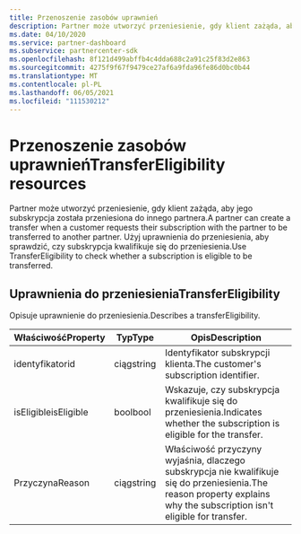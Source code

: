 ```yaml
---
title: Przenoszenie zasobów uprawnień
description: Partner może utworzyć przeniesienie, gdy klient zażąda, aby jego subskrypcja została przeniesiona do innego partnera.
ms.date: 04/10/2020
ms.service: partner-dashboard
ms.subservice: partnercenter-sdk
ms.openlocfilehash: 8f121d499abffb4c4dda688c2a91c25f83d2e863
ms.sourcegitcommit: 4275f9f67f9479ce27af6a9fda96fe86d0bc0b44
ms.translationtype: MT
ms.contentlocale: pl-PL
ms.lasthandoff: 06/05/2021
ms.locfileid: "111530212"
---
```

# <a name="transfereligibility-resources"></a><span data-ttu-id="4e106-103">Przenoszenie zasobów uprawnień</span><span class="sxs-lookup"><span data-stu-id="4e106-103">TransferEligibility resources</span></span>

<span data-ttu-id="4e106-104">Partner może utworzyć przeniesienie, gdy klient zażąda, aby jego subskrypcja została przeniesiona do innego partnera.</span><span class="sxs-lookup"><span data-stu-id="4e106-104">A partner can create a transfer when a customer requests their subscription with the partner to be transferred to another partner.</span></span> <span data-ttu-id="4e106-105">Użyj uprawnienia do przeniesienia, aby sprawdzić, czy subskrypcja kwalifikuje się do przeniesienia.</span><span class="sxs-lookup"><span data-stu-id="4e106-105">Use TransferEligibility to check whether a subscription is eligible to be transferred.</span></span>

## <a name="transfereligibility"></a><span data-ttu-id="4e106-106">Uprawnienia do przeniesienia</span><span class="sxs-lookup"><span data-stu-id="4e106-106">TransferEligibility</span></span>

<span data-ttu-id="4e106-107">Opisuje uprawnienie do przeniesienia.</span><span class="sxs-lookup"><span data-stu-id="4e106-107">Describes a transferEligibility.</span></span>

| <span data-ttu-id="4e106-108">Właściwość</span><span class="sxs-lookup"><span data-stu-id="4e106-108">Property</span></span>              | <span data-ttu-id="4e106-109">Typ</span><span class="sxs-lookup"><span data-stu-id="4e106-109">Type</span></span>             | <span data-ttu-id="4e106-110">Opis</span><span class="sxs-lookup"><span data-stu-id="4e106-110">Description</span></span>                                                                              |
|-----------------------|------------------|------------------------------------------------------------------------------------------|
| <span data-ttu-id="4e106-111">identyfikator</span><span class="sxs-lookup"><span data-stu-id="4e106-111">id</span></span>                    | <span data-ttu-id="4e106-112">ciąg</span><span class="sxs-lookup"><span data-stu-id="4e106-112">string</span></span>           | <span data-ttu-id="4e106-113">Identyfikator subskrypcji klienta.</span><span class="sxs-lookup"><span data-stu-id="4e106-113">The customer's subscription identifier.</span></span>                                                  |
| <span data-ttu-id="4e106-114">isEligible</span><span class="sxs-lookup"><span data-stu-id="4e106-114">isEligible</span></span>            | <span data-ttu-id="4e106-115">bool</span><span class="sxs-lookup"><span data-stu-id="4e106-115">bool</span></span>             | <span data-ttu-id="4e106-116">Wskazuje, czy subskrypcja kwalifikuje się do przeniesienia.</span><span class="sxs-lookup"><span data-stu-id="4e106-116">Indicates whether the subscription is eligible for the transfer.</span></span>                         |
| <span data-ttu-id="4e106-117">Przyczyna</span><span class="sxs-lookup"><span data-stu-id="4e106-117">Reason</span></span>                | <span data-ttu-id="4e106-118">ciąg</span><span class="sxs-lookup"><span data-stu-id="4e106-118">string</span></span>           | <span data-ttu-id="4e106-119">Właściwość przyczyny wyjaśnia, dlaczego subskrypcja nie kwalifikuje się do przeniesienia.</span><span class="sxs-lookup"><span data-stu-id="4e106-119">The reason property explains why the subscription isn't eligible for transfer.</span></span> |